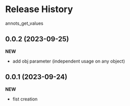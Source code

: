 Release History
===============

annots_get_values

0.0.2 (2023-09-25)
-------------------
**NEW**
- add obj parameter (independent usage on any object)


0.0.1 (2023-09-24)
-------------------
**NEW**
- fist creation
